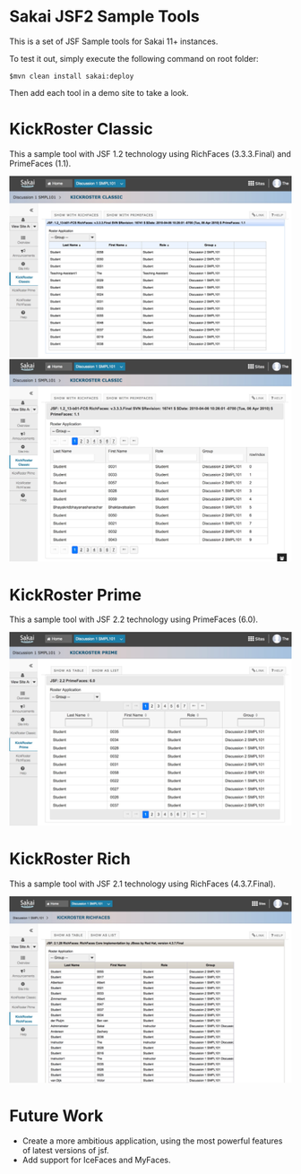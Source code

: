 Sakai JSF2 Sample Tools
=========================

This is a set of JSF Sample tools for Sakai 11+ instances.

To test it out, simply execute the following command on root folder:

    $mvn clean install sakai:deploy

Then add each tool in a demo site to take a look.

KickRoster Classic
====================

This a sample tool with JSF 1.2 technology using RichFaces (3.3.3.Final) and PrimeFaces (1.1).

![](https://raw.githubusercontent.com/juanjmerono/sakai-jsf2/master/images/classic-rich.jpg)
![](https://raw.githubusercontent.com/juanjmerono/sakai-jsf2/master/images/classic-prime.jpg)

KickRoster Prime
====================

This a sample tool with JSF 2.2 technology using PrimeFaces (6.0).

![](https://raw.githubusercontent.com/juanjmerono/sakai-jsf2/master/images/new-prime.jpg)

KickRoster Rich
====================

This a sample tool with JSF 2.1 technology using RichFaces (4.3.7.Final).

![](https://raw.githubusercontent.com/juanjmerono/sakai-jsf2/master/images/new-rich.jpg)


Future Work
==============

- Create a more ambitious application, using the most powerful features of latest versions of jsf.
- Add support for IceFaces and MyFaces.
